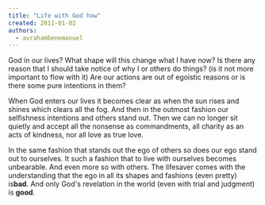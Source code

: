 ```yaml
---
title: "Life with God how"
created: 2011-01-02
authors: 
  - avrahambenemanuel
---
```


God in our lives? What shape will this change what I have now? Is there any reason that I should take notice of why I or others do things? (is it not more important to flow with it) Are our actions are out of egoistic reasons or is there some pure intentions in them?

When God enters our lives it becomes clear as when the sun rises and shines which clears all the fog. And then in the outmost fashion our selfishness intentions and others stand out. Then we can no longer sit quietly and accept all the nonsense as commandments, all charity as an acts of kindness, nor all love as true love.

In the same fashion that stands out the ego of others so does our ego stand out to ourselves. It such a fashion that to live with ourselves becomes unbearable. And even more so with others. The lifesaver comes with the understanding that the ego in all its shapes and fashions (even pretty) is**bad**. And only God's revelation in the world (even with trial and judgment) is **good**.
